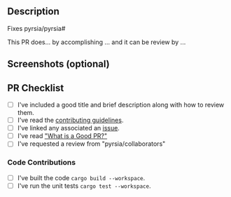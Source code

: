 <!--

Thank you for participating with our effort to build a more secure software supply chain.
Before submitting your Pull Request, please go over our check list.

-->

## Description

Fixes pyrsia/pyrsia#

This PR does... by accomplishing ... and it can be review by ...

## Screenshots (optional)


## PR Checklist

<!--

Make certain your Pull Request has the following.

-->
- [ ] I've included a good title and brief description along with how to review them.
- [ ] I've read the [contributing guidelines](https://github.com/pyrsia/.github/blob/main/contributing.md).
- [ ] I've linked any associated an [issue](https://github.com/pyrsia/pyrsia/issues).
- [ ] I've read ["What is a Good PR?"](https://github.com/pyrsia/pyrsia/blob/main/docs/good_pr.md)
- [ ] I've requested a review  from "pyrsia/collaborators"

<!--

Locally run the build process (required for code changes, or you can remove this section).
For a complete list of steps, check out the [developer workflow](https://github.com/ppyrsia/pyrsia/blob/main/docs/dev_workflow.md)!

-->
### Code Contributions

- [ ] I've built the code `cargo build --workspace`.
- [ ] I've run the unit tests `cargo test --workspace`.
